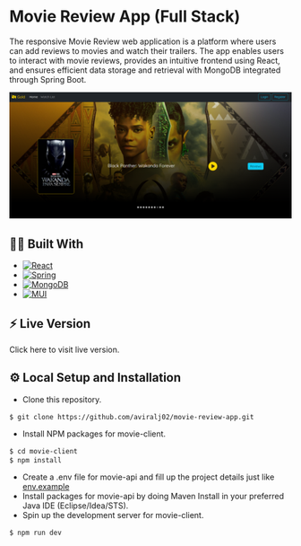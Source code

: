 # Movie Review App (Full Stack)
The responsive Movie Review web application is a platform where users can add reviews to movies and watch their trailers. The app enables users to interact with movie reviews, provides an intuitive frontend using React, and ensures efficient data storage and retrieval with MongoDB integrated through Spring Boot.

![preview](./movie-client/public/preview.png)

## 👨‍💻 Built With
* [![React](https://img.shields.io/badge/react-%2320232a.svg?style=for-the-badge&logo=react&logoColor=%2361DAFB)](https://react.dev/)
* [![Spring](https://img.shields.io/badge/spring-%236DB33F.svg?style=for-the-badge&logo=spring&logoColor=white)](https://spring.io/projects/spring-boot)
* [![MongoDB](https://img.shields.io/badge/MongoDB-%234ea94b.svg?style=for-the-badge&logo=mongodb&logoColor=white)](https://www.mongodb.com/)
* [![MUI](https://img.shields.io/badge/MUI-%230081CB.svg?style=for-the-badge&logo=mui&logoColor=white)](https://mui.com/)

## ⚡ Live Version
Click here to visit live version.

## ⚙️ Local Setup and Installation
* Clone this repository.
```
$ git clone https://github.com/aviralj02/movie-review-app.git
```
* Install NPM packages for movie-client.
```
$ cd movie-client
$ npm install
```
* Create a .env file for movie-api and fill up the project details just like [env.example](./movie-api/src/main/resources/.env.example)
* Install packages for movie-api by doing Maven Install in your preferred Java IDE (Eclipse/Idea/STS).
* Spin up the development server for movie-client.
```
$ npm run dev
``` 